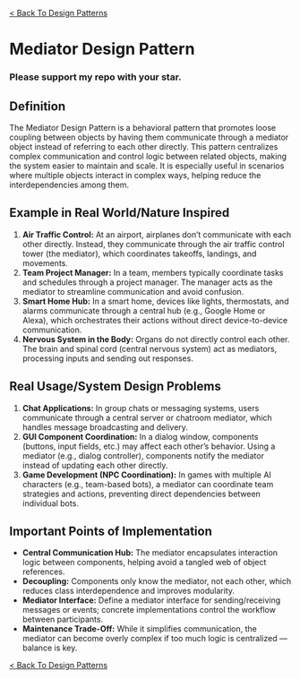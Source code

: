 [< Back To Design Patterns](../../../)

# Mediator Design Pattern
### Please support my repo with your star.

## Definition
The Mediator Design Pattern is a behavioral pattern that promotes loose coupling between objects by having them communicate through a mediator object instead of referring to each other directly. This pattern centralizes complex communication and control logic between related objects, making the system easier to maintain and scale. It is especially useful in scenarios where multiple objects interact in complex ways, helping reduce the interdependencies among them.

## Example in Real World/Nature Inspired
1. **Air Traffic Control:** At an airport, airplanes don’t communicate with each other directly. Instead, they communicate through the air traffic control tower (the mediator), which coordinates takeoffs, landings, and movements.
2. **Team Project Manager:** In a team, members typically coordinate tasks and schedules through a project manager. The manager acts as the mediator to streamline communication and avoid confusion.
3. **Smart Home Hub:** In a smart home, devices like lights, thermostats, and alarms communicate through a central hub (e.g., Google Home or Alexa), which orchestrates their actions without direct device-to-device communication.
4. **Nervous System in the Body:** Organs do not directly control each other. The brain and spinal cord (central nervous system) act as mediators, processing inputs and sending out responses.

## Real Usage/System Design Problems
1. **Chat Applications:** In group chats or messaging systems, users communicate through a central server or chatroom mediator, which handles message broadcasting and delivery.
2. **GUI Component Coordination:** In a dialog window, components (buttons, input fields, etc.) may affect each other’s behavior. Using a mediator (e.g., dialog controller), components notify the mediator instead of updating each other directly.
3. **Game Development (NPC Coordination):** In games with multiple AI characters (e.g., team-based bots), a mediator can coordinate team strategies and actions, preventing direct dependencies between individual bots.

## Important Points of Implementation
- **Central Communication Hub:** The mediator encapsulates interaction logic between components, helping avoid a tangled web of object references.
- **Decoupling:** Components only know the mediator, not each other, which reduces class interdependence and improves modularity.
- **Mediator Interface:** Define a mediator interface for sending/receiving messages or events; concrete implementations control the workflow between participants.
- **Maintenance Trade-Off:** While it simplifies communication, the mediator can become overly complex if too much logic is centralized — balance is key.

[< Back To Design Patterns](../../../)
